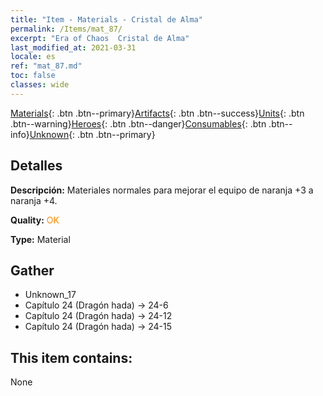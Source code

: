 ```yaml
---
title: "Item - Materials - Cristal de Alma"
permalink: /Items/mat_87/
excerpt: "Era of Chaos  Cristal de Alma"
last_modified_at: 2021-03-31
locale: es
ref: "mat_87.md"
toc: false
classes: wide
---
```

 [Materials](/es/Items/){: .btn .btn--primary}[Artifacts](/es/Items/Artifacts/){: .btn .btn--success}[Units](/es/Items/Units/){: .btn .btn--warning}[Heroes](/es/Items/Heroes/){: .btn .btn--danger}[Consumables](/es/Items/Consumables/){: .btn .btn--info}[Unknown](/es/Items/Unknown/){: .btn .btn--primary}

## Detalles
 **Descripción:** Materiales normales para mejorar el equipo de naranja +3 a naranja +4.

 **Quality:** <span style="color: #FF8C00">OK</span>

 **Type:** Material

## Gather

*    Unknown_17 
*    Capítulo 24 (Dragón hada) -> 24-6 
*    Capítulo 24 (Dragón hada) -> 24-12 
*    Capítulo 24 (Dragón hada) -> 24-15 

## This item contains:

  None

